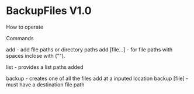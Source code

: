 # BackupFiles V1.0

How to operate

Commands

add - add file paths or directory paths
add [file...] - for file paths with spaces inclose with ("").

list - provides a list paths added

backup - creates one of all the files add at a inputed location
backup [file] - must have a destination file path
